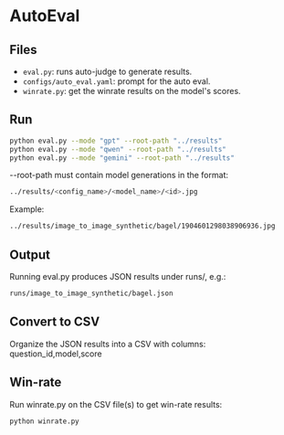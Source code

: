 # AutoEval

## Files
- `eval.py`: runs auto-judge to generate results.
- `configs/auto_eval.yaml`: prompt for the auto eval.
- `winrate.py`: get the winrate results on the model's scores.

## Run
```bash
python eval.py --mode "gpt" --root-path "../results"
python eval.py --mode "qwen" --root-path "../results"
python eval.py --mode "gemini" --root-path "../results"
```

--root-path must contain model generations in the format:
```bash
../results/<config_name>/<model_name>/<id>.jpg
```
Example:
```bash
../results/image_to_image_synthetic/bagel/1904601298038906936.jpg
```

## Output
Running eval.py produces JSON results under runs/, e.g.:
```bash
runs/image_to_image_synthetic/bagel.json
```

## Convert to CSV
Organize the JSON results into a CSV with columns:
question_id,model,score

## Win-rate
Run winrate.py on the CSV file(s) to get win-rate results:
```bash
python winrate.py
```